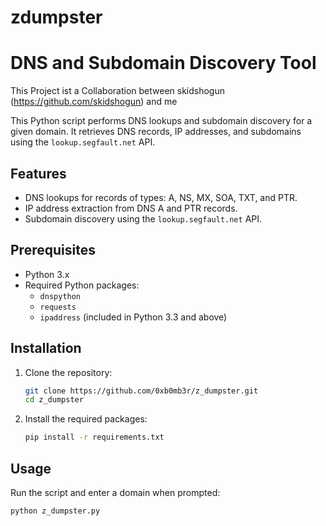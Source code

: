 # zdumpster
# DNS and Subdomain Discovery Tool
This Project ist a Collaboration between skidshogun (https://github.com/skidshogun) and me 

This Python script performs DNS lookups and subdomain discovery for a given domain. It retrieves DNS records, IP addresses, and subdomains using the `lookup.segfault.net` API.

## Features

- DNS lookups for records of types: A, NS, MX, SOA, TXT, and PTR.
- IP address extraction from DNS A and PTR records.
- Subdomain discovery using the `lookup.segfault.net` API.

## Prerequisites

- Python 3.x
- Required Python packages:
  - `dnspython`
  - `requests`
  - `ipaddress` (included in Python 3.3 and above)

## Installation

1. Clone the repository:
    ```sh
    git clone https://github.com/0xb0mb3r/z_dumpster.git
    cd z_dumpster
    ```

2. Install the required packages:
    ```sh
    pip install -r requirements.txt
    ```

## Usage

Run the script and enter a domain when prompted:
```sh
python z_dumpster.py
